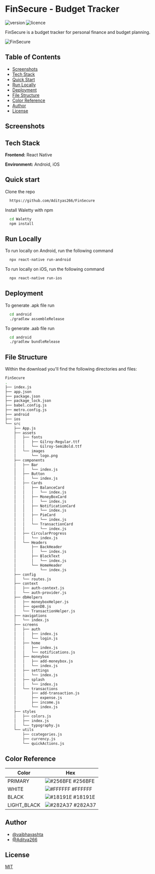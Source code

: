 # FinSecure - Budget Tracker

![version](https://img.shields.io/badge/version-1.0.0-blue) ![licence](https://img.shields.io/badge/licence-MIT-blue)

FinSecure is a budget tracker for personal finance and budget planning.

![FinSecure](https://github.com/VaibhavAshta/VaibhavAshta/assets/88577836/2a73294d-5a1b-41c6-b3f4-307cf1ee2902)

## Table of Contents
- [Screenshots](#screenshots)
- [Tech Stack](#tech-stack)
- [Quick Start](#quick-start)
- [Run Locally](#run-locally)
- [Deployment](#deployment)
- [File Structure](#file-structure)
- [Color Reference](#color-reference)
- [Author](#author)
- [License](#license)

## Screenshots


## Tech Stack

**Frontend:** React Native

**Environment:** Android, iOS


## Quick start

Clone the repo
```bash
  https://github.com/Adityas266/FinSecure
```

Install Waletty with npm

```bash
  cd Waletty
  npm install
```
    
## Run Locally

To run locally on Android, run the following command

```bash
  npx react-native run-android
```

To run locally on iOS, run the following command

```bash
  npx react-native run-ios
```

## Deployment

To generate .apk file run

```bash
  cd android
  ./gradlew assembleRelease
```

To generate .aab file run

```bash
  cd android
  ./gradlew bundleRelease
```


## File Structure

Within the download you'll find the following directories and files:

```bash
FinSecure
.
├── index.js
├── app.json
├── package.json
├── package_lock.json
├── babel.config.js
├── metro.config.js
├── android
├── ios
└── src
    ├── App.js
    ├── assets
    │   ├── fonts
    │   │   ├── Gilroy-Regular.ttf
    │   │   └── Gilroy-SemiBold.ttf
    │   └── images
    │       └── logo.png
    ├── components
    │   ├── Bar
    │   │   └── index.js
    │   ├── Button
    │   │   └── index.js
    │   ├── Cards
    │   │   ├── BalanceCard
    │   │   │   └── index.js
    │   │   ├── MoneyBoxCard
    │   │   │   └── index.js
    │   │   ├── NotificationCard
    │   │   │   └── index.js
    │   │   ├── PieCard
    │   │   │   └── index.js
    │   │   └── TransactionCard
    │   │       └── index.js
    │   ├── CircularProgress
    │   │   └── index.js
    │   └── Headers
    │       ├── BackHeader
    │       │   └── index.js
    │       ├── BlockText
    │       │   └── index.js
    │       └── HomeHeader
    │           └── index.js
    ├── config
    │   └── routes.js
    ├── context
    │   ├── auth-context.js
    │   └── auth-provider.js
    ├── dbHelpers
    │   ├── moneyboxHelper.js
    │   ├── openDB.js
    │   └── TransactionHelper.js
    ├── navigations
    │   └── index.js
    ├── screens
    │   ├── auth
    │   │   ├── index.js
    │   │   └── login.js
    │   ├── home
    │   │   ├── index.js
    │   │   └── notifications.js
    │   ├── moneybox
    │   │   ├── add-moneybox.js
    │   │   └── index.js
    │   ├── settings
    │   │   └── index.js
    │   ├── splash
    │   │   └── index.js
    │   └── transactions
    │       ├── add-transaction.js
    │       ├── expense.js
    │       ├── income.js
    │       └── index.js
    ├── styles
    │   ├── colors.js
    │   ├── index.js
    │   └── typography.js
    └── utils
        ├── ccategories.js
        ├── currency.js
        └── quickActions.js
```

## Color Reference

| Color             | Hex                                                                |
| ----------------- | ------------------------------------------------------------------ |
| PRIMARY | ![#256BFE](https://via.placeholder.com/10/256BFE?text=+) #256BFE |
| WHITE | ![#FFFFFF](https://via.placeholder.com/10/FFFFFF?text=+) #FFFFFF |
| BLACK | ![#18191E](https://via.placeholder.com/10/18191E?text=+) #18191E |
| LIGHT_BLACK| ![#282A37](https://via.placeholder.com/10/282A37?text=+) #282A37 |


## Author

- [@vaibhavashta](https://github.com/vaibhavashta)
- [@Aditya266](https://github.com/Adityas266)


## License

[MIT](https://github.com/blaiti/FinSecure/blob/main/LICENSE)
